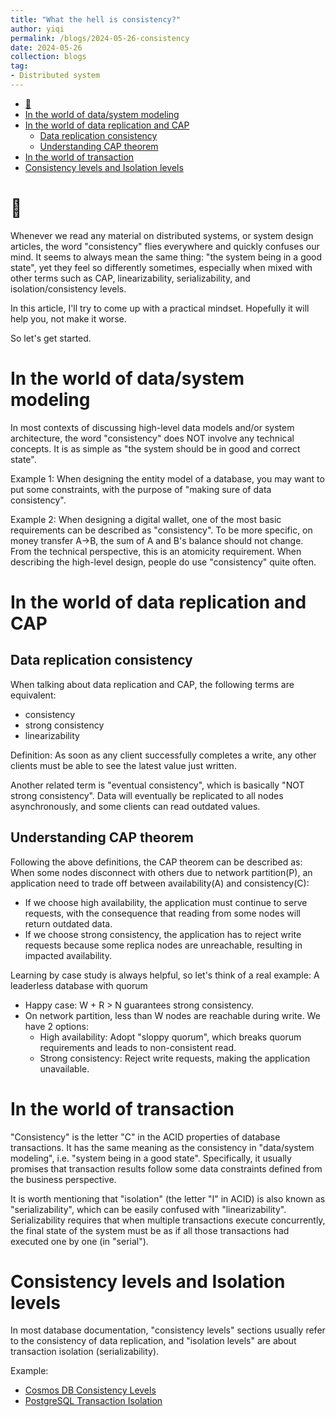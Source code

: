 ```yaml
---
title: "What the hell is consistency?"
author: yiqi
permalink: /blogs/2024-05-26-consistency
date: 2024-05-26
collection: blogs
tag:
- Distributed system
---
```


- [🤯](#)
- [In the world of data/system modeling](#in-the-world-of-datasystem-modeling)
- [In the world of data replication and CAP](#in-the-world-of-data-replication-and-cap)
  - [Data replication consistency](#data-replication-consistency)
  - [Understanding CAP theorem](#understanding-cap-theorem)
- [In the world of transaction](#in-the-world-of-transaction)
- [Consistency levels and Isolation levels](#consistency-levels-and-isolation-levels)


# 🤯

Whenever we read any material on distributed systems, or system design articles, the word "consistency" flies everywhere and quickly confuses our mind. It seems to always mean the same thing: "the system being in a good state", yet they feel so differently sometimes, especially when mixed with other terms such as CAP, linearizability, serializability, and isolation/consistency levels.  

In this article, I'll try to come up with a practical mindset. Hopefully it will help you, not make it worse.  

So let's get started.

# In the world of data/system modeling  

In most contexts of discussing high-level data models and/or system architecture, the word "consistency" does NOT involve any technical concepts. It is as simple as "the system should be in good and correct state".

Example 1: When designing the entity model of a database, you may want to put some constraints, with the purpose of "making sure of data consistency". 

Example 2: When designing a digital wallet, one of the most basic requirements can be described as "consistency". To be more specific, on money transfer A->B, the sum of A and B's balance should not change. From the technical perspective, this is an atomicity requirement. When describing the high-level design, people do use "consistency" quite often.  

# In the world of data replication and CAP  

## Data replication consistency  

When talking about data replication and CAP, the following terms are equivalent:

* consistency  
* strong consistency  
* linearizability  

Definition: As soon as any client successfully completes a write, any other clients must be able to see the latest value just written.  

Another related term is "eventual consistency", which is basically "NOT strong consistency". Data will eventually be replicated to all nodes asynchronously, and some clients can read outdated values.  

## Understanding CAP theorem  

Following the above definitions, the CAP theorem can be described as:  When some nodes disconnect with others due to network partition(P), an application need to trade off between availability(A) and consistency(C):  

* If we choose high availability, the application must continue to serve requests, with the consequence that reading from some nodes will return outdated data.
* If we choose strong consistency, the application has to reject write requests because some replica nodes are unreachable, resulting in impacted availability. 

Learning by case study is always helpful, so let's think of a real example: A leaderless database with quorum  

* Happy case: W + R > N guarantees strong consistency.  
* On network partition, less than W nodes are reachable during write. We have 2 options:
  * High availability: Adopt "sloppy quorum", which breaks quorum requirements and leads to non-consistent read.  
  * Strong consistency: Reject write requests, making the application unavailable.  

# In the world of transaction  

"Consistency" is the letter "C" in the ACID properties of database transactions. It has the same meaning as the consistency in "data/system modeling", i.e. "system being in a good state". Specifically, it usually promises that transaction results follow some data constraints defined from the business perspective.

It is worth mentioning that "isolation" (the letter "I" in ACID) is also known as "serializability", which can be easily confused with "linearizability". Serializability requires that when multiple transactions execute concurrently, the final state of the system must be as if all those transactions had executed one by one (in "serial").  

# Consistency levels and Isolation levels  

In most database documentation, "consistency levels" sections usually refer to the consistency of data replication, and "isolation levels" are about transaction isolation (serializability).  

Example:
* [Cosmos DB Consistency Levels](https://learn.microsoft.com/en-us/azure/cosmos-db/consistency-levels)  
* [PostgreSQL Transaction Isolation](https://www.postgresql.org/docs/current/transaction-iso.html)  
